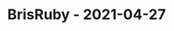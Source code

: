 ---
layout: post
title: BrisRuby - 2021-04-27
datetime: '2021-04-27T04:00:00-04:00'
name: BrisRuby
external_url: https://www.meetup.com/BrisRuby/events/277099306/
online_event: false
year_month: 2021-04
---